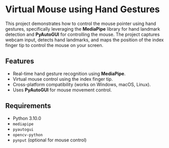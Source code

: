 # Virtual Mouse using Hand Gestures

This project demonstrates how to control the mouse pointer using hand gestures, specifically leveraging the **MediaPipe** library for hand landmark detection and **PyAutoGUI** for controlling the mouse. The project captures webcam input, detects hand landmarks, and maps the position of the index finger tip to control the mouse on your screen.

## Features
- Real-time hand gesture recognition using **MediaPipe**.
- Virtual mouse control using the index finger tip.
- Cross-platform compatibility (works on Windows, macOS, Linux).
- Uses **PyAutoGUI** for mouse movement control.

## Requirements

- Python 3.10.0
- `mediapipe`
- `pyautogui`
- `opencv-python`
- `pynput` (optional for mouse control)


